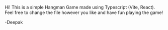 Hi!
This is a simple Hangman Game made using Typescript (Vite, React). Feel free to change the file however you like and have fun playing the game!

-Deepak
